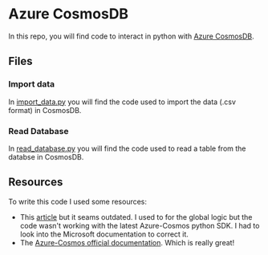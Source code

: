 # Azure CosmosDB

In this repo, you will find code to interact in python with [Azure CosmosDB](https://azure.microsoft.com/fr-fr/free/cosmos-db).
## Files
### Import data
In [import_data.py](./import_data.py) you will find the code used to import the data (.csv format) in CosmosDB.

### Read Database
In [read_database.py](./read_database.py) you will find the code used to read a table from the databse in CosmosDB.

## Resources
To write this code I used some resources:
- This [article](https://towardsdatascience.com/python-azure-cosmos-db-f212c9a8a0e6) but it seams outdated. I used to for the global logic but the code wasn't working with the latest Azure-Cosmos python SDK. I had to look into the Microsoft documentation to correct it.
- The [Azure-Cosmos official documentation](https://docs.microsoft.com/en-us/python/api/overview/azure/cosmosdb?view=azure-python). Which is really great!